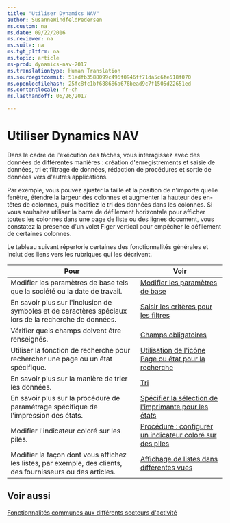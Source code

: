 ```yaml
---
title: "Utiliser Dynamics NAV"
author: SusanneWindfeldPedersen
ms.custom: na
ms.date: 09/22/2016
ms.reviewer: na
ms.suite: na
ms.tgt_pltfrm: na
ms.topic: article
ms-prod: dynamics-nav-2017
ms.translationtype: Human Translation
ms.sourcegitcommit: 51adfb3588099c496f0946ff71da5c6fe518f070
ms.openlocfilehash: 25fc8fc1bf688686a676bead9c7f1505d22651ed
ms.contentlocale: fr-ch
ms.lasthandoff: 06/26/2017

---
```

    
# <a name="work-with-dynamics-nav"></a>Utiliser Dynamics NAV
Dans le cadre de l'exécution des tâches, vous interagissez avec des données de différentes manières : création d'enregistrements et saisie de données, tri et filtrage de données, rédaction de procédures et sortie de données vers d'autres applications.

Par exemple, vous pouvez ajuster la taille et la position de n'importe quelle fenêtre, étendre la largeur des colonnes et augmenter la hauteur des en-têtes de colonnes, puis modifiez le tri des données dans les colonnes. Si vous souhaitez utiliser la barre de défilement horizontale pour afficher toutes les colonnes dans une page de liste ou des lignes document, vous constatez la présence d'un volet Figer vertical pour empêcher le défilement de certaines colonnes.

Le tableau suivant répertorie certaines des fonctionnalités générales et inclut des liens vers les rubriques qui les décrivent.

|Pour |Voir |
|---|----|
|Modifier les paramètres de base tels que la société ou la date de travail.|[Modifier les paramètres de base](ui-change-basic-settings.md)|
|En savoir plus sur l'inclusion de symboles et de caractères spéciaux lors de la recherche de données.|[Saisir les critères pour les filtres](ui-enter-criteria-filters.md)|
|Vérifier quels champs doivent être renseignés.|[Champs obligatoires](ui-mandatory-fields.md)|
|Utiliser la fonction de recherche pour rechercher une page ou un état spécifique.|[Utilisation de l'icône Page ou état pour la recherche](ui-search.md)|
|En savoir plus sur la manière de trier les données.|[Tri](ui-sorting.md)|
|En savoir plus sur la procédure de paramétrage spécifique de l'impression des états.|[Spécifier la sélection de l'imprimante pour les états](ui-specify-printer-selection-reports.md)|
|Modifier l'indicateur coloré sur les piles.|[Procédure : configurer un indicateur coloré sur des piles](ui-how-setup-colored-indicator-cues.md)|
|Modifier la façon dont vous affichez les listes, par exemple, des clients, des fournisseurs ou des articles.|[Affichage de listes dans différentes vues](across-display-lists-different-views.md)|

## <a name="see-also"></a>Voir aussi
[Fonctionnalités communes aux différents secteurs d'activité](ui-across-business-areas.md)

